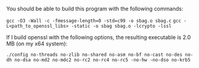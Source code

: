 You should be able to build this program with the following commands:

`gcc -O3 -Wall -c -fmessage-length=0 -std=c99 -o sbag.o sbag.c`
`gcc -L<path_to_openssl_libs> -static -o sbag sbag.o -lcrypto -lssl`


If I build openssl with the following options, the resulting executable is 2.0 MB (on my x64 system):

    ./config no-threads no-zlib no-shared no-asm no-bf no-cast no-des no-dh no-dsa no-md2 no-mdc2 no-rc2 no-rc4 no-rc5 -no-hw -no-dso no-krb5

